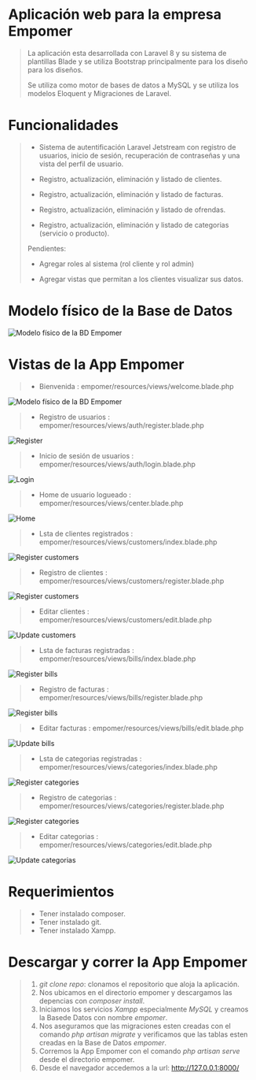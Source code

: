 # Aplicación web para la empresa Empomer

>La aplicación esta desarrollada con Laravel 8 y su sistema de plantillas Blade y se utiliza Bootstrap principalmente para los diseño para los diseños.
>
>Se utiliza como motor de bases de datos a MySQL y se utiliza los modelos Eloquent y Migraciones de Laravel.



# Funcionalidades

> * Sistema de autentificación Laravel Jetstream con registro de usuarios, inicio de sesión, recuperación de contraseñas y una vista del perfil de usuario.
> 
> * Registro, actualización, eliminación y listado de clientes.
>
> * Registro, actualización, eliminación y 
listado de facturas.
>
> * Registro, actualización, eliminación y listado de ofrendas.
>
> * Registro, actualización, eliminación y listado de categorias (servicio o producto).
>
> Pendientes: 
>
>* Agregar roles al sistema (rol cliente y rol admin)
>
>* Agregar vistas que permitan a los clientes visualizar sus datos.

# Modelo físico de la Base de Datos

![Modelo físico de la BD Empomer](https://raw.githubusercontent.com/dpdorado/app_empomer/main/bd/modelo_fisico.png)

# Vistas de la App Empomer

>* Bienvenida : empomer/resources/views/welcome.blade.php

![Modelo físico de la BD Empomer](https://raw.githubusercontent.com/dpdorado/app_empomer/main/screenshot/welcome.png)

>* Registro de usuarios : empomer/resources/views/auth/register.blade.php

![Register](https://raw.githubusercontent.com/dpdorado/app_empomer/main/screenshot/register.png)


>* Inicio de sesión de usuarios : empomer/resources/views/auth/login.blade.php

![Login](https://raw.githubusercontent.com/dpdorado/app_empomer/main/screenshot/login.png)

>* Home de usuario logueado : empomer/resources/views/center.blade.php

![Home](https://raw.githubusercontent.com/dpdorado/app_empomer/main/screenshot/home.png)

>* Lsta de clientes registrados : empomer/resources/views/customers/index.blade.php

![Register customers](https://raw.githubusercontent.com/dpdorado/app_empomer/main/screenshot/customers.png)

>* Registro de clientes : empomer/resources/views/customers/register.blade.php

![Register customers](https://raw.githubusercontent.com/dpdorado/app_empomer/main/screenshot/customers_create.png)

>* Editar clientes : empomer/resources/views/customers/edit.blade.php

![Update customers](https://raw.githubusercontent.com/dpdorado/app_empomer/main/screenshot/customers_edit.png)

>* Lsta de facturas registradas : empomer/resources/views/bills/index.blade.php

![Register bills](https://raw.githubusercontent.com/dpdorado/app_empomer/main/screenshot/bill.png)

>* Registro de facturas : empomer/resources/views/bills/register.blade.php

![Register bills](https://raw.githubusercontent.com/dpdorado/app_empomer/main/screenshot/bills_create.png)

>* Editar facturas : empomer/resources/views/bills/edit.blade.php

![Update bills](https://raw.githubusercontent.com/dpdorado/app_empomer/main/screenshot/bills_edit.png)


>* Lsta de categorias registradas : empomer/resources/views/categories/index.blade.php

![Register categories](https://raw.githubusercontent.com/dpdorado/app_empomer/main/screenshot/categories.png)

>* Registro de categorias : empomer/resources/views/categories/register.blade.php

![Register categories](https://raw.githubusercontent.com/dpdorado/app_empomer/main/screenshot/categories_create.png)

>* Editar categorias : empomer/resources/views/categories/edit.blade.php

![Update categorias](https://raw.githubusercontent.com/dpdorado/app_empomer/main/screenshot/categories_edit.png)


# Requerimientos

>* Tener instalado composer.
>* Tener instalado git.
>* Tener instalado Xampp.

# Descargar y correr la App Empomer

>1. *git clone repo*: clonamos el repositorio que aloja la aplicación.
>2. Nos ubicamos en el directorio empomer y descargamos las depencias con *composer install*.
>3. Iniciamos los servicios *Xampp* especialmente *MySQL* y creamos la Basede Datos con nombre *empomer*.
>4. Nos aseguramos que las migraciones esten creadas con el comando *php artisan migrate* y verificamos que las tablas esten creadas en la Base de Datos *empomer*.
>5. Corremos la App Empomer con el comando *php artisan serve* desde el directorio empomer.
>6. Desde el navegador accedemos a la url: http://127.0.0.1:8000/


